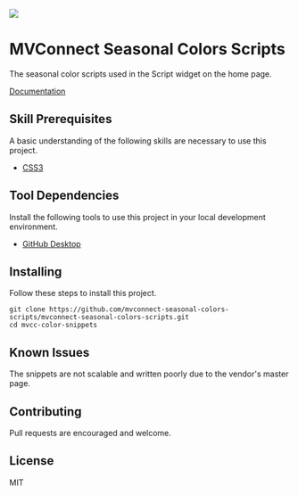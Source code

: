 ![](https://img.shields.io/static/v1?label=category&message=scripts&color=red)

# MVConnect Seasonal Colors Scripts

The seasonal color scripts used in the Script widget on the home page.

[Documentation](doc/toc.md)

## Skill Prerequisites

A basic understanding of the following skills are necessary to use this project.

* [CSS3](https://developer.mozilla.org/en-US/docs/Web/CSS)

## Tool Dependencies

Install the following tools to use this project in your local development environment.

* [GitHub Desktop](https://desktop.github.com/)

## Installing

Follow these steps to install this project.

	git clone https://github.com/mvconnect-seasonal-colors-scripts/mvconnect-seasonal-colors-scripts.git
	cd mvcc-color-snippets

## Known Issues

The snippets are not scalable and written poorly due to the vendor's master page.

## Contributing

Pull requests are encouraged and welcome.

## License

MIT
